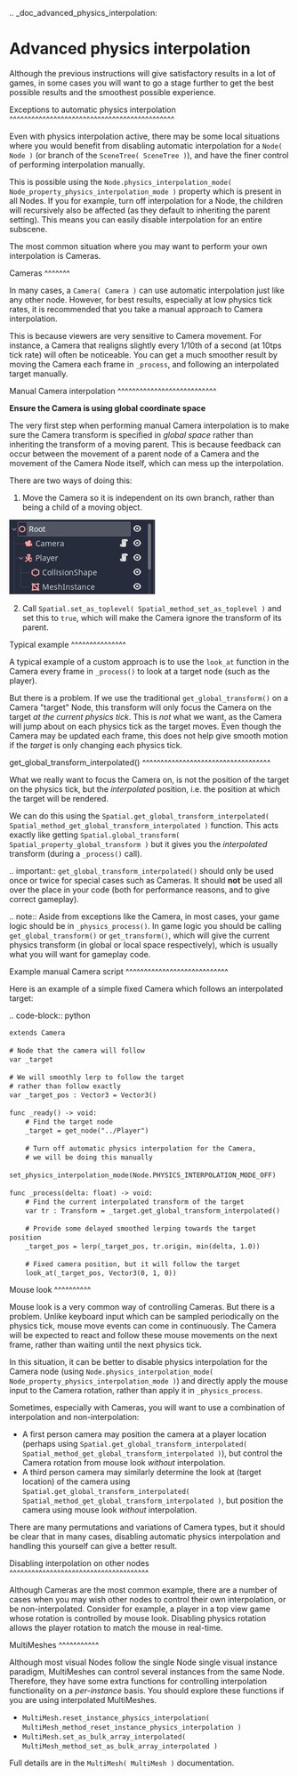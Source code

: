 .. _doc_advanced_physics_interpolation:

Advanced physics interpolation
==============================

Although the previous instructions will give satisfactory results in a lot of games, in some cases you will want to go a stage further to get the best possible results and the smoothest possible experience.

Exceptions to automatic physics interpolation
^^^^^^^^^^^^^^^^^^^^^^^^^^^^^^^^^^^^^^^^^^^^^

Even with physics interpolation active, there may be some local situations where you would benefit from disabling automatic interpolation for a `Node( Node )` (or branch of the `SceneTree( SceneTree )`), and have the finer control of performing interpolation manually.

This is possible using the `Node.physics_interpolation_mode( Node_property_physics_interpolation_mode )` property which is present in all Nodes. If you for example, turn off interpolation for a Node, the children will recursively also be affected (as they default to inheriting the parent setting). This means you can easily disable interpolation for an entire subscene.

The most common situation where you may want to perform your own interpolation is Cameras.

Cameras
^^^^^^^

In many cases, a `Camera( Camera )` can use automatic interpolation just like any other node. However, for best results, especially at low physics tick rates, it is recommended that you take a manual approach to Camera interpolation.

This is because viewers are very sensitive to Camera movement. For instance, a Camera that realigns slightly every 1/10th of a second (at 10tps tick rate) will often be noticeable. You can get a much smoother result by moving the Camera each frame in `_process`, and following an interpolated target manually.

Manual Camera interpolation
^^^^^^^^^^^^^^^^^^^^^^^^^^^

**Ensure the Camera is using global coordinate space**

The very first step when performing manual Camera interpolation is to make sure the Camera transform is specified in *global space* rather than inheriting the transform of a moving parent. This is because feedback can occur between the movement of a parent node of a Camera and the movement of the Camera Node itself, which can mess up the interpolation.

There are two ways of doing this:

1) Move the Camera so it is independent on its own branch, rather than being a child of a moving object.

![](img/fti_camera_worldspace.png)

2) Call `Spatial.set_as_toplevel( Spatial_method_set_as_toplevel )` and set this to `true`, which will make the Camera ignore the transform of its parent.

Typical example
^^^^^^^^^^^^^^^

A typical example of a custom approach is to use the `look_at` function in the Camera every frame in `_process()` to look at a target node (such as the player).

But there is a problem. If we use the traditional `get_global_transform()` on a Camera "target" Node, this transform will only focus the Camera on the target *at the current physics tick*. This is *not* what we want, as the Camera will jump about on each physics tick as the target moves. Even though the Camera may be updated each frame, this does not help give smooth motion if the *target* is only changing each physics tick.

get_global_transform_interpolated()
^^^^^^^^^^^^^^^^^^^^^^^^^^^^^^^^^^^

What we really want to focus the Camera on, is not the position of the target on the physics tick, but the *interpolated* position, i.e. the position at which the target will be rendered.

We can do this using the `Spatial.get_global_transform_interpolated( Spatial_method_get_global_transform_interpolated )` function. This acts exactly like getting `Spatial.global_transform( Spatial_property_global_transform )` but it gives you the *interpolated* transform (during a `_process()` call).

.. important:: `get_global_transform_interpolated()` should only be used once or twice for special cases such as Cameras. It should **not** be used all over the place in your code (both for performance reasons, and to give correct gameplay).

.. note:: Aside from exceptions like the Camera, in most cases, your game logic should be in `_physics_process()`. In game logic you should be calling `get_global_transform()` or `get_transform()`, which will give the current physics transform (in global or local space respectively), which is usually what you will want for gameplay code.

Example manual Camera script
^^^^^^^^^^^^^^^^^^^^^^^^^^^^

Here is an example of a simple fixed Camera which follows an interpolated target:

.. code-block:: python

	extends Camera
		
	# Node that the camera will follow
	var _target
		
	# We will smoothly lerp to follow the target
	# rather than follow exactly
	var _target_pos : Vector3 = Vector3()
		
	func _ready() -> void:
		# Find the target node
		_target = get_node("../Player")
		
		# Turn off automatic physics interpolation for the Camera,
		# we will be doing this manually
		set_physics_interpolation_mode(Node.PHYSICS_INTERPOLATION_MODE_OFF)
		
	func _process(delta: float) -> void:
		# Find the current interpolated transform of the target
		var tr : Transform = _target.get_global_transform_interpolated()
		
		# Provide some delayed smoothed lerping towards the target position 
		_target_pos = lerp(_target_pos, tr.origin, min(delta, 1.0))
		
		# Fixed camera position, but it will follow the target
		look_at(_target_pos, Vector3(0, 1, 0))

Mouse look
^^^^^^^^^^

Mouse look is a very common way of controlling Cameras. But there is a problem. Unlike keyboard input which can be sampled periodically on the physics tick, mouse move events can come in continuously. The Camera will be expected to react and follow these mouse movements on the next frame, rather than waiting until the next physics tick.

In this situation, it can be better to disable physics interpolation for the Camera node (using `Node.physics_interpolation_mode( Node_property_physics_interpolation_mode )`) and directly apply the mouse input to the Camera rotation, rather than apply it in `_physics_process`.

Sometimes, especially with Cameras, you will want to use a combination of interpolation and non-interpolation:

* A first person camera may position the camera at a player location (perhaps using `Spatial.get_global_transform_interpolated( Spatial_method_get_global_transform_interpolated )`), but control the Camera rotation from mouse look *without* interpolation.
* A third person camera may similarly determine the look at (target location) of the camera using `Spatial.get_global_transform_interpolated( Spatial_method_get_global_transform_interpolated )`, but position the camera using mouse look *without* interpolation.

There are many permutations and variations of Camera types, but it should be clear that in many cases, disabling automatic physics interpolation and handling this yourself can give a better result.

Disabling interpolation on other nodes
^^^^^^^^^^^^^^^^^^^^^^^^^^^^^^^^^^^^^^

Although Cameras are the most common example, there are a number of cases when you may wish other nodes to control their own interpolation, or be non-interpolated. Consider for example, a player in a top view game whose rotation is controlled by mouse look. Disabling physics rotation allows the player rotation to match the mouse in real-time.


MultiMeshes
^^^^^^^^^^^

Although most visual Nodes follow the single Node single visual instance paradigm, MultiMeshes can control several instances from the same Node. Therefore, they have some extra functions for controlling interpolation functionality on a *per-instance* basis. You should explore these functions if you are using interpolated MultiMeshes.

- `MultiMesh.reset_instance_physics_interpolation( MultiMesh_method_reset_instance_physics_interpolation )`
- `MultiMesh.set_as_bulk_array_interpolated( MultiMesh_method_set_as_bulk_array_interpolated )`

Full details are in the `MultiMesh( MultiMesh )` documentation.
